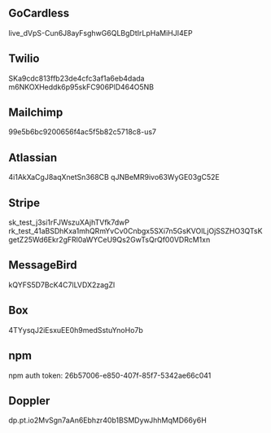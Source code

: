 ## GoCardless
live_dVpS-Cun6J8ayFsghwG6QLBgDtIrLpHaMiHJI4EP

## Twilio
SKa9cdc813ffb23de4cfc3af1a6eb4dada
m6NKOXHeddk6p95skFC906PlD464O5NB

## Mailchimp
99e5b6bc9200656f4ac5f5b82c5718c8-us7

## Atlassian
4i1AkXaCgJ8aqXnetSn368CB
qJNBeMR9ivo63WyGE03gC52E

## Stripe
sk_test_j3si1rFJWszuXAjhTVfk7dwP
rk_test_41aBSDhKxa1mhQRmYvCv0Cnbgx5SXi7n5GsKVOlLjOjSSZHO3QTsKgetZ25Wd6Ekr2gFRl0aWYCeU9Qs2GwTsQrQf00VDRcM1xn

## MessageBird
kQYFS5D7BcK4C7lLVDX2zagZl

## Box
4TYysqJ2iEsxuEE0h9medSstuYnoHo7b

## npm

npm auth token: 26b57006-e850-407f-85f7-5342ae66c041

## Doppler
dp.pt.io2MvSgn7aAn6Ebhzr40b1BSMDywJhhMqMD66y6H
